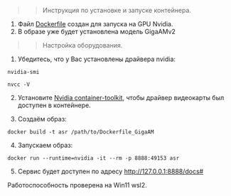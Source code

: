 >> Инструкция по установке и запуске контейнера.
1. Файл [Dockerfile](Dockerfile_GigaAM) создан для запуска на GPU Nvidia.
2. В образе уже будет установлена модель GigaAMv2

>> Настройка оборудования.
1. Убедитесь, что у Вас установлены драйвера nvidia:
```commandline
nvidia-smi
```

```commandline
nvcc -V
```

2. Установите [Nvidia container-toolkit](https://docs.nvidia.com/datacenter/cloud-native/container-toolkit/latest/install-guide.html), 
чтобы драйвер видеокарты был доступен в контейнере. 

3. Создаём образ:
```commandline
docker build -t asr /path/to/Dockerfile_GigaAM
```

4. Запускаем образ:
```commandline
docker run --runtime=nvidia -it --rm -p 8888:49153 asr
```

5. Сервис будет доступен по адресу http://127.0.0.1:8888/docs#

Работоспособность проверена на Win11 wsl2.
